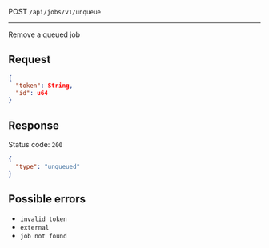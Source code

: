 POST `/api/jobs/v1/unqueue`

---

Remove a queued job

## Request

```json
{
  "token": String,
  "id": u64
}
```

## Response

Status code: `200`

```json
{
  "type": "unqueued"
}
```

## Possible errors

- `invalid token`
- `external`
- `job not found`
